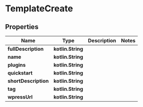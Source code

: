 
# TemplateCreate

## Properties
Name | Type | Description | Notes
------------ | ------------- | ------------- | -------------
**fullDescription** | **kotlin.String** |  | 
**name** | **kotlin.String** |  | 
**plugins** | **kotlin.String** |  | 
**quickstart** | **kotlin.String** |  | 
**shortDescription** | **kotlin.String** |  | 
**tag** | **kotlin.String** |  | 
**wpressUrl** | **kotlin.String** |  | 



